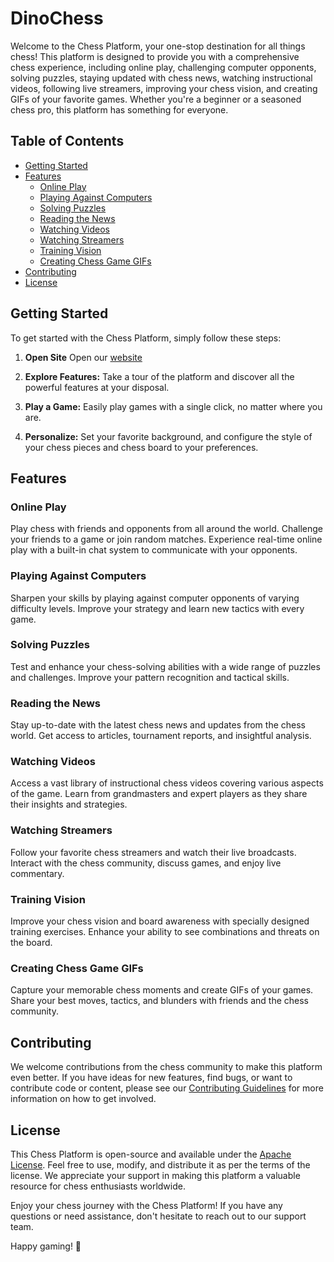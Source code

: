 # DinoChess

Welcome to the Chess Platform, your one-stop destination for all things chess! This platform is designed to provide you with a comprehensive chess experience, including online play, challenging computer opponents, solving puzzles, staying updated with chess news, watching instructional videos, following live streamers, improving your chess vision, and creating GIFs of your favorite games. Whether you're a beginner or a seasoned chess pro, this platform has something for everyone.

## Table of Contents
- [Getting Started](#getting-started)
- [Features](#features)
  - [Online Play](#online-play)
  - [Playing Against Computers](#playing-against-computers)
  - [Solving Puzzles](#solving-puzzles)
  - [Reading the News](#reading-the-news)
  - [Watching Videos](#watching-videos)
  - [Watching Streamers](#watching-streamers)
  - [Training Vision](#training-vision)
  - [Creating Chess Game GIFs](#creating-chess-game-gifs)
- [Contributing](#contributing)
- [License](#license)

## Getting Started

To get started with the Chess Platform, simply follow these steps:

1. **Open Site** Open our [website](https://dinochess.dinoscapedinosc.repl.co)

2. **Explore Features:** Take a tour of the platform and discover all the powerful features at your disposal.

3. **Play a Game:** Easily play games with a single click, no matter where you are.

4. **Personalize:** Set your favorite background, and configure the style of your chess pieces and chess board to your preferences.

## Features

### Online Play

Play chess with friends and opponents from all around the world. Challenge your friends to a game or join random matches. Experience real-time online play with a built-in chat system to communicate with your opponents.

### Playing Against Computers

Sharpen your skills by playing against computer opponents of varying difficulty levels. Improve your strategy and learn new tactics with every game.

### Solving Puzzles

Test and enhance your chess-solving abilities with a wide range of puzzles and challenges. Improve your pattern recognition and tactical skills.

### Reading the News

Stay up-to-date with the latest chess news and updates from the chess world. Get access to articles, tournament reports, and insightful analysis.

### Watching Videos

Access a vast library of instructional chess videos covering various aspects of the game. Learn from grandmasters and expert players as they share their insights and strategies.

### Watching Streamers

Follow your favorite chess streamers and watch their live broadcasts. Interact with the chess community, discuss games, and enjoy live commentary.

### Training Vision

Improve your chess vision and board awareness with specially designed training exercises. Enhance your ability to see combinations and threats on the board.

### Creating Chess Game GIFs

Capture your memorable chess moments and create GIFs of your games. Share your best moves, tactics, and blunders with friends and the chess community.

## Contributing

We welcome contributions from the chess community to make this platform even better. If you have ideas for new features, find bugs, or want to contribute code or content, please see our [Contributing Guidelines](CONTRIBUTING.md) for more information on how to get involved.

## License

This Chess Platform is open-source and available under the [Apache License](LICENSE). Feel free to use, modify, and distribute it as per the terms of the license. We appreciate your support in making this platform a valuable resource for chess enthusiasts worldwide.

Enjoy your chess journey with the Chess Platform! If you have any questions or need assistance, don't hesitate to reach out to our support team.

Happy gaming! 🌟
